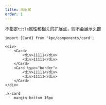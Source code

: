 ```yaml
---
title: 无头部
order: 1
---
```


不指定`title`属性和相关的扩展点，则不会展示头部

```vdt
import {Card} from 'kpc/components/card';

<div>
    <Card>
        <div>11111</div>
        <div>11111</div>
    </Card>
    <Card type="border">
        <div>11111</div>
        <div>11111</div>
    </Card>
</div>
```

```styl
.k-card
    margin-bottom 16px
```
